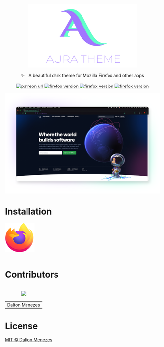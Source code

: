 <p align="center">
  <img src="https://github.com/daltonmenezes/assets/blob/master/images/aura-theme/new-heading.png?raw=true" alt="Aura Theme" width="70%" />
</p>

<p align="center">
✨ A beautiful dark theme for Mozilla Firefox and other apps
  <br><br>

  <!-- Patreon -->
  <a href="https://www.patreon.com/daltonmenezes">
    <img alt="patreon url" src="https://img.shields.io/badge/support%20on-patreon-1C1E26?style=for-the-badge&labelColor=1C1E26&color=61ffca">
  </a>

  <!-- firefox version -->
  <a href="https://addons.mozilla.org/en-US/firefox/addon/aura-theme/">
    <img alt="firefox version" src="https://img.shields.io/amo/v/aura-theme.svg?style=for-the-badge&labelColor=1C1E26&color=61ffca">
  </a>

  <!-- downloads -->
  <a href="https://addons.mozilla.org/en-US/firefox/addon/aura-theme/">
    <img alt="firefox version" src="https://img.shields.io/amo/dw/aura-theme.svg?style=for-the-badge&labelColor=1C1E26&color=61ffca">
  </a>

  <!-- ratings -->
  <a href="https://addons.mozilla.org/en-US/firefox/addon/aura-theme/">
    <img alt="firefox version" src="https://img.shields.io/amo/rating/aura-theme.svg?style=for-the-badge&labelColor=1C1E26&color=61ffca">
  </a>
</p>

<p align="center">
  <img alt="preview" src="https://github.com/daltonmenezes/assets/blob/master/images/aura-theme/aura-firefox-preview.png?raw=true" />
</p>

# Installation
<a href="https://addons.mozilla.org/en-US/firefox/addon/aura-theme/">
  <img src="https://github.com/daltonmenezes/assets/blob/master/images/icons/firefox.png?raw=true" align="center" alt="Download it on Firefox add-ons webiste"/>
</a>
<br/><br/>


# Contributors
<table>
  <thead>
    <tr>
      <td valign="bottom"><p align="center">
  <a href="https://github.com/daltonmenezes">
    <img src="https://github.com/daltonmenezes.png?size=100" align="center" />
  </a>
</p></td>
    </tr>
  </thead>

  <tbody>
    <tr>
      <td><a href="https://github.com/daltonmenezes">Dalton Menezes</a></td>
    </tr>
  </tbody>
</table>

# License
[MIT © Dalton Menezes](https://github.com/daltonmenezes/aura-theme/blob/main/LICENSE)